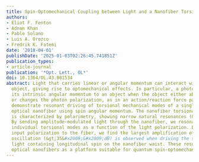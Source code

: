 ```yaml
---
title: Spin-Optomechanical Coupling between Light and a Nanofiber Torsional Mode
authors:
- Eliot F. Fenton
- Adnan Khan
- Pablo Solano
- Luis A. Orozco
- Fredrik K. Fatemi
date: '2018-04-01'
publishDate: '2025-01-03T02:26:45.741851Z'
publication_types:
- article-journal
publication: '*Opt. Lett., OL*'
doi: 10.1364/OL.43.001534
abstract: Light that carries linear or angular momentum can interact with a mechanical
  object, giving rise to optomechanical effects. In particular, a photon can transfer
  its intrinsic angular momentum to an object when the object either absorbs the photon
  or changes the photon polarization, as in an action/reaction force pair. Here, we
  demonstrate resonant driving of torsional mechanical modes of a single-mode tapered
  optical nanofiber using spin angular momentum. The nanofiber torsional mode spectrum
  is characterized by polarimetry, showing narrow natural resonances (Q&#x2248;2,000).
  By sending amplitude-modulated light through the nanofiber, we resonantly drive
  individual torsional modes as a function of the light polarization. By varying the
  input polarization to the fiber, we find the largest amplification of a mechanical
  oscillation (&gt;35&#x2009;&#x2009;dB) is observed when driving the system with
  light containing longitudinal spin on the nanofiber waist. These results present
  optical nanofibers as a platform suitable for quantum spin-optomechanics experiments.
---
```

